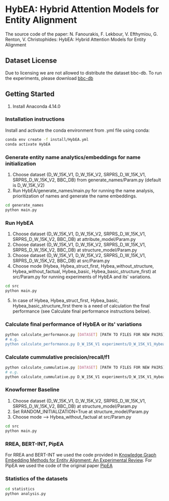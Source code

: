 # HybEA: Hybrid Attention Models for Entity Alignment

The source code of the paper:
N. Fanourakis, F. Lekbour, V. Efthymiou, G. Renton, V. Christophides: HybEA: Hybrid Attention Models for Entity Alignment

## Dataset License

Due to licensing we are not allowed to distribute the dataset bbc-db.
To run the experiments, please download [bbc-db](https://www.csd.uoc.gr/~vefthym/minoanER/datasets.html)

## Getting Started

1. Install Anaconda 4.14.0

### Installation instructions

Install and activate the conda environment from .yml file using conda:

```bash
conda env create -f install/HybEA.yml
conda activate HybEA
```

### Generate entity name analytics/embeddings for name initialization

1. Choose dataset (D_W_15K_V1, D_W_15K_V2, SRPRS_D_W_15K_V1, SRPRS_D_W_15K_V2, BBC_DB) from generate_names/Param.py (default is D_W_15K_V2)
2. Run HybEA/generate_names/main.py for running the name analysis, prioritization of names and generate the name embeddings.
```bash
cd generate_names
python main.py
```

### Run HybEA

1. Choose dataset (D_W_15K_V1, D_W_15K_V2, SRPRS_D_W_15K_V1, SRPRS_D_W_15K_V2, BBC_DB) at attribute_model/Param.py
2. Choose dataset (D_W_15K_V1, D_W_15K_V2, SRPRS_D_W_15K_V1, SRPRS_D_W_15K_V2, BBC_DB) at structure_model/Param.py
3. Choose dataset (D_W_15K_V1, D_W_15K_V2, SRPRS_D_W_15K_V1, SRPRS_D_W_15K_V2, BBC_DB) at src/Param.py
4. Choose mode (Hybea, Hybea_struct_first, Hybea_without_structure, Hybea_without_factual, Hybea_basic, Hybea_basic_structure_first) at src/Param.py for running experiments of HybEA and its' variations.
```bash
cd src
python main.py
```
5. In case of Hybea, Hybea_struct_first, Hybea_basic, Hybea_basic_structure_first there is a need of calculation the final performance (see Calculate final performance instructions below).

### Calculate final performance of HybEA or its' variations

```bash
python calculate_performance.py [DATASET] [PATH TO FILES FOR NEW PAIRS] [HYBEA OR ITS' VARIATION]
# e.g.
python calculate_performance.py D_W_15K_V1 experiments/D_W_15K_V1_Hybea/ Hybea
```

### Calculate cummulative precision/recall/f1

```bash
python calculate_cummulative.py [DATASET] [PATH TO FILES FOR NEW PAIRS]
# e.g.
python calculate_cummulative.py D_W_15K_V1 experiments/D_W_15K_V1_Hybea/
```

### Knowformer Baseline

1. Choose dataset (D_W_15K_V1, D_W_15K_V2, SRPRS_D_W_15K_V1, SRPRS_D_W_15K_V2, BBC_DB) at structure_model/Param.py
2. Set RANDOM_INITIALIZATION=True at structure_model/Param.py
3. Choose mode --> Hybea_without_factual at src/Param.py

```bash
cd src
python main.py
```

### RREA, BERT-INT, PipEA
For RREA and BERT-INT we used the code provided in [Knowledge Graph Embedding Methods for Entity Alignment: An Experimental Review](https://github.com/fanourakis/experimental-review-EA).
For PipEA we used the code of the original paper [PipEA](https://github.com/wyy-code/PipEA)

### Statistics of the datasets

```bash
cd statistics
python analysis.py
```